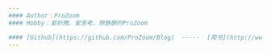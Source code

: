 ```yaml
---
#### Author：ProZoom
#### Hobby：爱折腾、爱思考，想静静的ProZoom

#### [Github](https://github.com/ProZoom/Blog)  -----  [简书](http://www.jianshu.com/u/8d602265effd)  -----  [CSDN](http://blog.csdn.net/u014735704)
---
```

